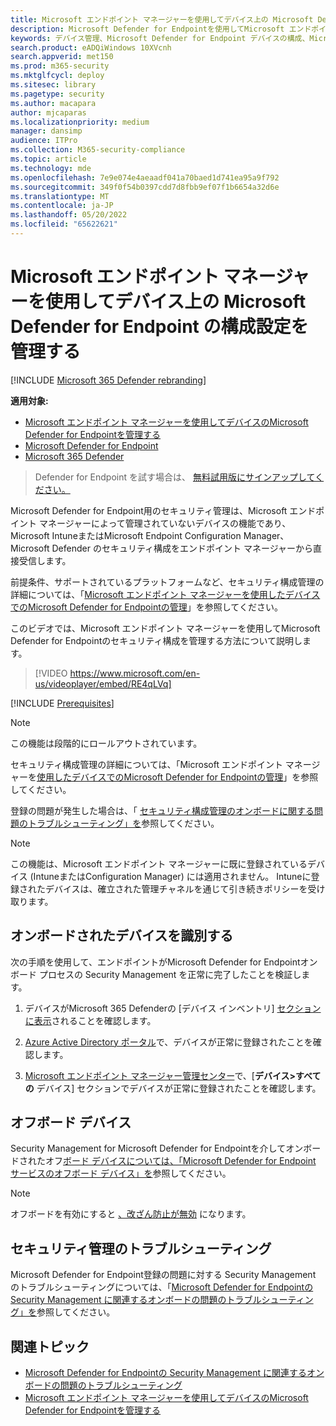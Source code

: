 ```yaml
---
title: Microsoft エンドポイント マネージャーを使用してデバイス上の Microsoft Defender for Endpoint の構成設定を管理する
description: Microsoft Defender for Endpointを使用してMicrosoft エンドポイント マネージャーでセキュリティ設定を有効にする方法について説明します。
keywords: デバイス管理、Microsoft Defender for Endpoint デバイスの構成、Microsoft エンドポイント マネージャー
search.product: eADQiWindows 10XVcnh
search.appverid: met150
ms.prod: m365-security
ms.mktglfcycl: deploy
ms.sitesec: library
ms.pagetype: security
ms.author: macapara
author: mjcaparas
ms.localizationpriority: medium
manager: dansimp
audience: ITPro
ms.collection: M365-security-compliance
ms.topic: article
ms.technology: mde
ms.openlocfilehash: 7e9e074e4aeaadf041a70baed1d741ea95a9f792
ms.sourcegitcommit: 349f0f54b0397cdd7d8fbb9ef07f1b6654a32d6e
ms.translationtype: MT
ms.contentlocale: ja-JP
ms.lasthandoff: 05/20/2022
ms.locfileid: "65622621"
---
```

# <a name="manage-microsoft-defender-for-endpoint-configuration-settings-on-devices-with-microsoft-endpoint-manager"></a>Microsoft エンドポイント マネージャーを使用してデバイス上の Microsoft Defender for Endpoint の構成設定を管理する

[!INCLUDE [Microsoft 365 Defender rebranding](../../includes/microsoft-defender.md)]

**適用対象:**

- [Microsoft エンドポイント マネージャーを使用してデバイスのMicrosoft Defender for Endpointを管理する](/mem/intune/protect/mde-security-integration)
- [Microsoft Defender for Endpoint](https://go.microsoft.com/fwlink/p/?linkid=2154037)
- [Microsoft 365 Defender](https://go.microsoft.com/fwlink/?linkid=2118804)



> Defender for Endpoint を試す場合は、 [無料試用版にサインアップしてください。](https://signup.microsoft.com/create-account/signup?products=7f379fee-c4f9-4278-b0a1-e4c8c2fcdf7e&ru=https://aka.ms/MDEp2OpenTrial?ocid=docs-wdatp-configureendpointsscript-abovefoldlink)


Microsoft Defender for Endpoint用のセキュリティ管理は、Microsoft エンドポイント マネージャーによって管理されていないデバイスの機能であり、Microsoft IntuneまたはMicrosoft Endpoint Configuration Manager、Microsoft Defender のセキュリティ構成をエンドポイント マネージャーから直接受信します。


前提条件、サポートされているプラットフォームなど、セキュリティ構成管理の詳細については、「[Microsoft エンドポイント マネージャーを使用したデバイスでのMicrosoft Defender for Endpointの管理](/mem/intune/protect/mde-security-integration)」を参照してください。

このビデオでは、Microsoft エンドポイント マネージャーを使用してMicrosoft Defender for Endpointのセキュリティ構成を管理する方法について説明します。
> [!VIDEO https://www.microsoft.com/en-us/videoplayer/embed/RE4qLVq]

[!INCLUDE [Prerequisites](../../includes/security-config-mgt-prerequisites.md)]

>[!NOTE]
>この機能は段階的にロールアウトされています。 

セキュリティ構成管理の詳細については、「Microsoft エンドポイント マネージャーを[使用したデバイスでのMicrosoft Defender for Endpointの管理](/mem/intune/protect/mde-security-integration)」を参照してください。

登録の問題が発生した場合は、「 [セキュリティ構成管理のオンボードに関する問題のトラブルシューティング」を](troubleshoot-security-config-mgt.md)参照してください。

> [!NOTE]
> この機能は、Microsoft エンドポイント マネージャーに既に登録されているデバイス (IntuneまたはConfiguration Manager) には適用されません。 Intuneに登録されたデバイスは、確立された管理チャネルを通じて引き続きポリシーを受け取ります。

## <a name="identify-onboarded-devices"></a>オンボードされたデバイスを識別する

次の手順を使用して、エンドポイントがMicrosoft Defender for Endpointオンボード プロセスの Security Management を正常に完了したことを検証します。

1.  デバイスがMicrosoft 365 Defenderの [デバイス インベントリ] [セクションに表示](https://security.microsoft.com/)されることを確認します。

2.  [Azure Active Directory ポータル](https://aad.portal.azure.com/#blade/Microsoft_AAD_Devices/DevicesMenuBlade/Devices/menuId/)で、デバイスが正常に登録されたことを確認します。

3.  [Microsoft エンドポイント マネージャー管理センター](https://endpoint.microsoft.com/#blade/Microsoft_Intune_DeviceSettings/DevicesMenu/mDMDevicesPreview)で、[**デバイス>すべての** デバイス] セクションでデバイスが正常に登録されたことを確認します。


## <a name="offboard-devices"></a>オフボード デバイス
Security Management for Microsoft Defender for Endpointを介してオンボードされたオフ[ボード デバイスについては、「Microsoft Defender for Endpoint サービスのオフボード デバイス」を](offboard-machines.md)参照してください。

>[!NOTE]
>オフボードを有効にすると [、改ざん防止が無効](prevent-changes-to-security-settings-with-tamper-protection.md#manage-tamper-protection-for-your-organization-using-the-microsoft-365-defender-portal) になります。

## <a name="troubleshooting-security-management"></a>セキュリティ管理のトラブルシューティング 
Microsoft Defender for Endpoint登録の問題に対する Security Management のトラブルシューティングについては、「[Microsoft Defender for Endpointの Security Management に関連するオンボードの問題のトラブルシューティング」を](troubleshoot-security-config-mgt.md)参照してください。

## <a name="related-topic"></a>関連トピック
- [Microsoft Defender for Endpointの Security Management に関連するオンボードの問題のトラブルシューティング](troubleshoot-security-config-mgt.md)
- [Microsoft エンドポイント マネージャーを使用してデバイスのMicrosoft Defender for Endpointを管理する](/mem/intune/protect/mde-security-integration#configure-your-tenant-to-support-mde-security-configuration-management)
